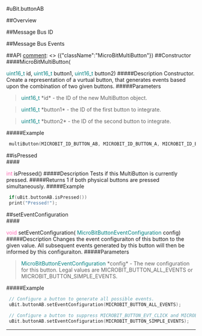 #uBit.buttonAB

##Overview

##Message Bus ID

##Message Bus Events

##API
[comment]: <> ({"className":"MicroBitMultiButton"})
##Constructor
<br/>
####MicroBitMultiButton( <div style='color:#008080; display:inline-block'>uint16_t</div> id,  <div style='color:#008080; display:inline-block'>uint16_t</div> button1,  <div style='color:#008080; display:inline-block'>uint16_t</div> button2)
#####Description
Constructor. Create a representation of a vurtual button, that generates events based upon the combination of two given buttons. 
#####Parameters

>  <div style='color:#008080; display:inline-block'>uint16_t</div> *id* - the ID of the new MultiButton object. 

>  <div style='color:#008080; display:inline-block'>uint16_t</div> *button1* - the ID of the first button to integrate. 

>  <div style='color:#008080; display:inline-block'>uint16_t</div> *button2* - the ID of the second button to integrate. 
#####Example
```c++
 multiButton(MICROBIT_ID_BUTTON_AB, MICROBIT_ID_BUTTON_A, MICROBIT_ID_BUTTON_B); 

```
##isPressed
<br/>
####<div style='color:#FF69B4; display:inline-block'>int</div> isPressed()
#####Description
Tests if this MultiButton is currently pressed. 
#####Returns
1 if both physical buttons are pressed simultaneously.
#####Example
```c++
 if(uBit.buttonAB.isPressed()) 
 print("Pressed!"); 

```
##setEventConfiguration
<br/>
####<div style='color:#FF69B4; display:inline-block'>void</div> setEventConfiguration( <div style='color:#008080; display:inline-block'>MicroBitButtonEventConfiguration</div> config)
#####Description
Changes the event configuraiton of this button to the given value. All subsequent events generated by this button will then be informed by this configuraiton.
#####Parameters

>  <div style='color:#008080; display:inline-block'>MicroBitButtonEventConfiguration</div> *config* - The new configuration for this button. Legal values are MICROBIT_BUTTON_ALL_EVENTS or MICROBIT_BUTTON_SIMPLE_EVENTS.
#####Example
```c++
 // Configure a button to generate all possible events. 
 uBit.buttonAB.setEventConfiguration(MICROBIT_BUTTON_ALL_EVENTS); 
 
 // Configure a button to suppress MICROBIT_BUTTON_EVT_CLICK and MICROBIT_BUTTON_EVT_LONG_CLICK events. 
 uBit.buttonAB.setEventConfiguration(MICROBIT_BUTTON_SIMPLE_EVENTS); 

```
____
[comment]: <> ({"end":"MicroBitMultiButton"})
